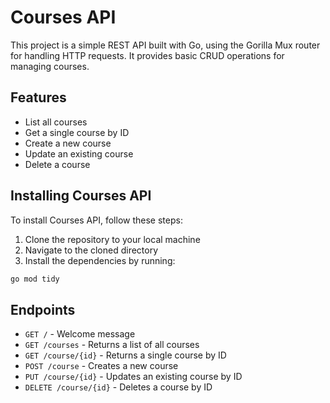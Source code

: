 # Courses API

This project is a simple REST API built with Go, using the Gorilla Mux router for handling HTTP requests. It provides basic CRUD operations for managing courses.

## Features

- List all courses
- Get a single course by ID
- Create a new course
- Update an existing course
- Delete a course

## Installing Courses API

To install Courses API, follow these steps:

1. Clone the repository to your local machine
2. Navigate to the cloned directory
3. Install the dependencies by running:

```sh
go mod tidy
```

## Endpoints
- `GET /` - Welcome message
- `GET /courses` - Returns a list of all courses
- `GET /course/{id}` - Returns a single course by ID
- `POST /course` - Creates a new course
- `PUT /course/{id}` - Updates an existing course by ID
- `DELETE /course/{id}` - Deletes a course by ID

